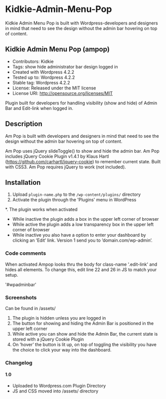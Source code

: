 # Kidkie-Admin-Menu-Pop

Kidkie Admin Menu Pop is built with Wordpress-developers and designers in mind that need to see the design without the admin bar hovering on top of content.

## Kidkie Admin Menu Pop (ampop)
* Contributors: Kidkie
* Tags: show hide administrator bar design logged in
* Created with Wordpress 4.2.2
* Tested up to: Wordpress 4.2.2
* Stable tag: Wordpress 4.2.2
* License: Released under the MIT license
* License URI: http://opensource.org/licenses/MIT

Plugin built for developers for handling visibility (show and hide) of Admin Bar and Edit-link when logged in.

## Description

Am Pop is built with developers and designers in mind that need to see the design without the admin bar hovering on top of content.

Am Pop uses jQuery slideToggle() to show and hide the admin bar.
Am Pop includes jQuery Cookie Plugin v1.4.1 by Klaus Hartl (https://github.com/carhartl/jquery-cookie) to remember current state.
Built with CSS3.
Am Pop requires jQuery to work (not included).

## Installation

1. Upload `plugin-name.php` to the `/wp-content/plugins/` directory
1. Activate the plugin through the 'Plugins' menu in WordPress

*. The plugin works when activated

* While inactive the plugin adds a box in the upper left corner of browser
* While active the plugin adds a low transparency box in the upper left corner of browser
* While inactive you also have a option to enter your dashboard by clicking an ’Edit’ link. Version 1 send you to ’domain.com/wp-admin’.

### Code comments

When activated Ampop looks thru the body for class-name '.edit-link' and hides all elements. To change this, edit line 22 and 26 in JS to match your setup.

'#wpadminbar'

### Screenshots

Can be found in /assets/

1. The plugin is hidden unless you are logged in
2. The button for showing and hiding the Admin Bar is positioned in the upper left corner
3. While active you can show and hide the Admin Bar, the current state is stored with a jQuery Cookie Plugin
4. On ’hover’ the button is lit up, on top of toggling the visibility you have the choice to click your way into the dashboard.

### Changelog

#### 1.0
* Uploaded to Wordpress.com Plugin Directory
* JS and CSS moved into /assets/ directory
